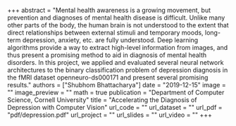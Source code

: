+++
abstract = "Mental health awareness is a growing movement,
but prevention and diagnoses of mental health disease is difficult.
Unlike many other parts of the body, the human brain is
not understood to the extent that direct relationships between
external stimuli and temporary moods, long-term depression,
anxiety, etc. are fully understood. Deep learning algorithms
provide a way to extract high-level information from images, and
thus present a promising method to aid in diagnosis of mental
health disorders. In this project, we applied and evaluated several
neural network architectures to the binary classification problem
of depression diagnosis in the fMRI dataset openneuro-ds000171
and present several promising results."
authors = ["Shubhom Bhattacharya"]
date = "2019-12-15"
image = ""
image_preview = ""
math = true
publication = "Department of Computer Science, Cornell University"
title = "Accelerating the Diagnosis of Depression with Computer Vision"
url_code = ""
url_dataset = ""
url_pdf = "pdf/depression.pdf"
url_project = ""
url_slides = ""
url_video = ""
+++
